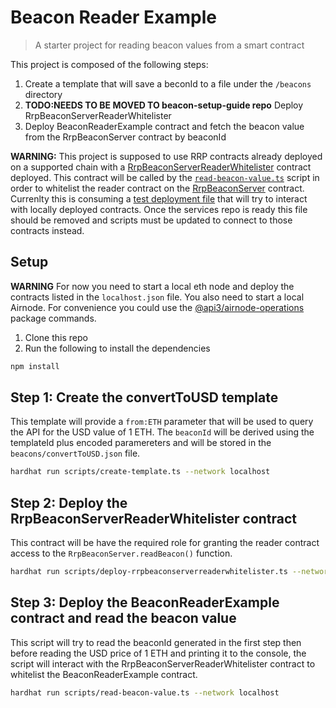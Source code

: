 # Beacon Reader Example

> A starter project for reading beacon values from a smart contract

This project is composed of the following steps:

1. Create a template that will save a beconId to a file under the `/beacons` directory
1. **TODO:NEEDS TO BE MOVED TO beacon-setup-guide repo** Deploy RrpBeaconServerReaderWhitelister
1. Deploy BeaconReaderExample contract and fetch the beacon value from the RrpBeaconServer contract by beaconId

**WARNING:** This project is supposed to use RRP contracts already deployed on a supported chain with a [RrpBeaconServerReaderWhitelister](beacon-starter/contracts/RrpBeaconServerReaderWhitelister.sol) contract deployed. This contract will be called by the [`read-beacon-value.ts`](beacon-starter/scripts/read-beacon-value.ts) script in order to whitelist the reader contract on the [RrpBeaconServer](https://github.com/api3dao/airnode/blob/master/packages/airnode-protocol/contracts/rrp/requesters/RrpBeaconServer.sol#L117) contract. Currenlty this is consuming a [test deployment file](beacon-starter/deployments/0.3.1/localhost.json) that will try to interact with locally deployed contracts. Once the services repo is ready this file should be removed and scripts must be updated to connect to those contracts instead.

## Setup

**WARNING** For now you need to start a local eth node and deploy the contracts listed in the `localhost.json` file. You also need to start a local Airnode. For convenience you could use the [@api3/airnode-operations](https://github.com/api3dao/airnode/blob/master/packages/airnode-operation) package commands.

1. Clone this repo
2. Run the following to install the dependencies

```sh
npm install
```

## Step 1: Create the convertToUSD template

This template will provide a `from:ETH` parameter that will be used to query the API for the USD value of 1 ETH. The `beaconId` will be derived using the templateId plus encoded paramereters and will be stored in the `beacons/convertToUSD.json` file.

```sh
hardhat run scripts/create-template.ts --network localhost
```

## Step 2: Deploy the RrpBeaconServerReaderWhitelister contract

This contract will be have the required role for granting the reader contract access to the `RrpBeaconServer.readBeacon()` function.

```sh
hardhat run scripts/deploy-rrpbeaconserverreaderwhitelister.ts --network localhost
```

## Step 3: Deploy the BeaconReaderExample contract and read the beacon value

This script will try to read the beaconId generated in the first step then before reading the USD price of 1 ETH and printing it to the console, the script will interact with the RrpBeaconServerReaderWhitelister contract to whitelist the BeaconReaderExample contract.

```sh
hardhat run scripts/read-beacon-value.ts --network localhost
```
